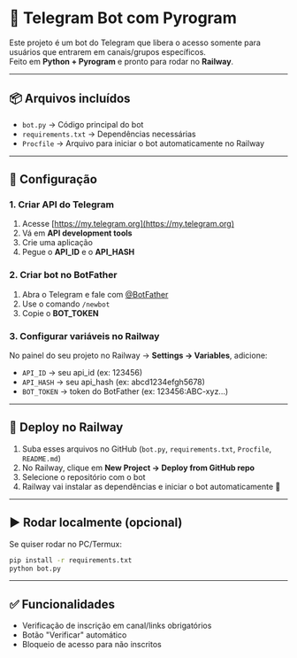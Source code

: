 # 🚀 Telegram Bot com Pyrogram

Este projeto é um bot do Telegram que libera o acesso somente para usuários que entrarem em canais/grupos específicos.  
Feito em **Python + Pyrogram** e pronto para rodar no **Railway**.

---

## 📦 Arquivos incluídos
- `bot.py` → Código principal do bot
- `requirements.txt` → Dependências necessárias
- `Procfile` → Arquivo para iniciar o bot automaticamente no Railway

---

## 🔧 Configuração

### 1. Criar API do Telegram
1. Acesse [https://my.telegram.org](https://my.telegram.org)
2. Vá em **API development tools**
3. Crie uma aplicação
4. Pegue o **API_ID** e o **API_HASH**

### 2. Criar bot no BotFather
1. Abra o Telegram e fale com [@BotFather](https://t.me/BotFather)
2. Use o comando `/newbot`
3. Copie o **BOT_TOKEN**

### 3. Configurar variáveis no Railway
No painel do seu projeto no Railway → **Settings → Variables**, adicione:

- `API_ID` → seu api_id (ex: 123456)
- `API_HASH` → seu api_hash (ex: abcd1234efgh5678)
- `BOT_TOKEN` → token do BotFather (ex: 123456:ABC-xyz...)

---

## 🚀 Deploy no Railway

1. Suba esses arquivos no GitHub (`bot.py`, `requirements.txt`, `Procfile`, `README.md`)
2. No Railway, clique em **New Project → Deploy from GitHub repo**
3. Selecione o repositório com o bot
4. Railway vai instalar as dependências e iniciar o bot automaticamente 🎉

---

## ▶️ Rodar localmente (opcional)

Se quiser rodar no PC/Termux:

```bash
pip install -r requirements.txt
python bot.py
```

---

## ✅ Funcionalidades
- Verificação de inscrição em canal/links obrigatórios
- Botão "Verificar" automático
- Bloqueio de acesso para não inscritos
